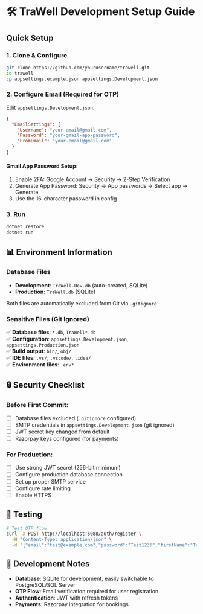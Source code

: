 # 🛠️ TraWell Development Setup Guide

## Quick Setup

### 1. Clone & Configure
```bash
git clone https://github.com/yourusername/trawell.git
cd trawell
cp appsettings.example.json appsettings.Development.json
```

### 2. Configure Email (Required for OTP)
Edit `appsettings.Development.json`:
```json
{
  "EmailSettings": {
    "Username": "your-email@gmail.com",
    "Password": "your-gmail-app-password",
    "FromEmail": "your-email@gmail.com"
  }
}
```

#### Gmail App Password Setup:
1. Enable 2FA: Google Account → Security → 2-Step Verification
2. Generate App Password: Security → App passwords → Select app → Generate
3. Use the 16-character password in config

### 3. Run
```bash
dotnet restore
dotnet run
```

## 📊 Environment Information

### Database Files
- **Development**: `TraWell-Dev.db` (auto-created, SQLite)
- **Production**: `TraWell.db` (SQLite)

Both files are automatically excluded from Git via `.gitignore`

### Sensitive Files (Git Ignored)
✅ **Database files**: `*.db`, `TraWell*.db`  
✅ **Configuration**: `appsettings.Development.json`, `appsettings.Production.json`  
✅ **Build output**: `bin/`, `obj/`  
✅ **IDE files**: `.vs/`, `.vscode/`, `.idea/`  
✅ **Environment files**: `.env*`

## 🔒 Security Checklist

### Before First Commit:
- [ ] Database files excluded (`.gitignore` configured)
- [ ] SMTP credentials in `appsettings.Development.json` (git ignored)
- [ ] JWT secret key changed from default
- [ ] Razorpay keys configured (for payments)

### For Production:
- [ ] Use strong JWT secret (256-bit minimum)
- [ ] Configure production database connection
- [ ] Set up proper SMTP service
- [ ] Configure rate limiting
- [ ] Enable HTTPS

## 🧪 Testing

```bash
# Test OTP flow
curl -X POST http://localhost:5088/auth/register \
  -H "Content-Type: application/json" \
  -d '{"email":"test@example.com","password":"Test123!","firstName":"Test","lastName":"User"}'
```

## 📝 Development Notes

- **Database**: SQLite for development, easily switchable to PostgreSQL/SQL Server
- **OTP Flow**: Email verification required for user registration
- **Authentication**: JWT with refresh tokens
- **Payments**: Razorpay integration for bookings
